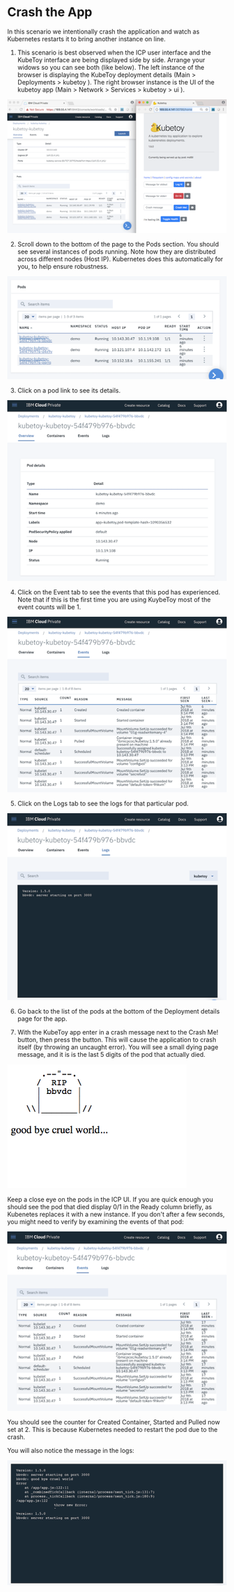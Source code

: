# Crash the App

In this scenario we intentionally crash the application and watch as Kubernetes restarts it 
to bring another instance on line.

1. This scenario is best observed when the ICP user interface and the KubeToy interface are 
being displayed side by side.  Arrange your widows so you can see both (like below).  The left 
instance of the browser is displaying the KubeToy deployment details (Main > Deployments > kubetoy ).
The right browser instance is the UI of the kubetoy app (Main > Network > Services > kubetoy > ui ).

![side-by-side](toy1.png)

2.  Scroll down to the bottom of the page to the Pods section.  You should see several instances 
of pods running. Note how they are distributed across different nodes (Host IP).  Kubernetes does this 
automatically for you, to help ensure robustness.  

![](pods.png)

3. Click on a pod link to see its details.

![](pod_details.png)

4. Click on the Event tab to see the events that this pod has experienced.  Note that if this is the first 
time you are using KuybeToy most of the event counts will be 1.

![](events.png)

5. Click on the Logs tab to see the logs for that particular pod.

![](initial_logs.png)

6. Go back to the list of the pods at the bottom of the Deployment details page for the app.

7. With the KubeToy app enter in a crash message next to the Crash Me! button, then press the 
button. This will cause the application to crash itself (by throwing an uncaught error).  You will 
see a small dying page message, and it is is the last 5 digits of the pod that actually died.

![death screen](death_screen.png)

Keep a close eye on the pods in the ICP UI.  If you are quick enough you should see the pod that
died display 0/1 in the Ready column briefly, as Kubenetes replaces it with a new instance.  If 
you don't after a few seconds, you might need to verify by examining the events of that pod:

![](events2.png)

You should see the counter for Created Container, Started and Pulled now set at 2. This is because
Kubernetes needed to restart the pod due to the crash.

You will also notice the message in the logs:

![](crash_log.png)
